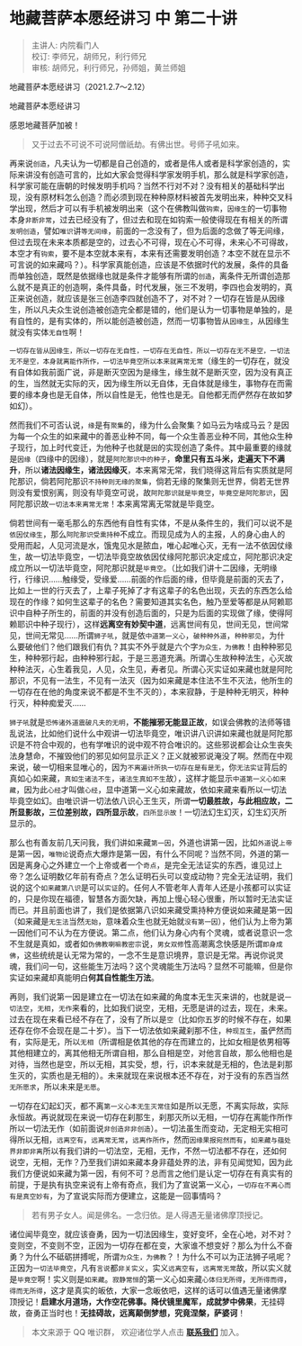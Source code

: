 # 地藏菩萨本愿经讲习 中 第二十讲

> 主讲人: 内院看门人 <br />
> 校订: 李师兄，胡师兄，利行师兄 <br />
> 审核: 胡师兄，利行师兄，孙师姐，黄兰师姐 <br />

地藏菩萨本愿经讲习（2021.2.7～2.12）

地藏菩萨本愿经讲习

感恩地藏菩萨加被！

> 又于过去不可说不可说阿僧祇劫。有佛出世。号师子吼如来。

再来说`创造`，凡夫认为一切都是自己创造的，或者是伟人或者是科学家创造的，实际来讲没有创造可言的，比如大家会觉得科学家发明手机，那么就是科学家创造，科学家可能在唐朝的时候发明手机吗？当然不行对不对？没有相关的基础科学出现，没有原材料怎么创造？而必须到现在种种原材料被首先发明出来，种种交叉科学出现，然后才可以有手机被发明出来（这个在佛教叫做`钩索`，`因缘生`的一切事物本身`非断非常`，过去已经没有了，但过去和现在如钩索一般使得现在有相关的所谓`发明创造`，譬如`唯识`讲`等无间缘`，前面的一念没有了，但为后面的念做了等无间缘，但过去现在未来本质都是空的，过去心不可得，现在心不可得，未来心不可得故，本空才有`钩索`，要不是本空就本来有，本来有还需要发明创造？本空不就在显示不可言说的如来藏吗？）。科学家真能创造，应该是不依据时代的发展，条件的具备而单独创造，既然是依据缘也就是条件才能够有所谓的`创造`，离条件无所谓创造那么就不是真正的创造啊，条件具备，时代发展，张三不发明，李四也会发明的，真正来说创造，就应该是张三创造李四就创造不了，对不对？一切存在皆是从因缘生，所以凡夫众生说创造被创造完全都是错的，他们是认为一切事物是单独的，是有自性的，是有实体的，所以能创造被创造，然而一切事物皆从`因缘生`，从因缘生就没有实体`无自性`啊！

`一切存在皆从因缘生，所以一切存在无自性，一切存在无自性，所以一切存在无不是空，一切法无不是空，本身就离能作所作，一切法毕竟空所以本来就离常无常`（缘生的一切存在，就没有自体如我前面广说，非是断灭空因为是缘生，缘生就不是断灭空，因为没有真正的生，当然就无实际的灭，因为缘生所以无自体，无自体就是缘生，事物存在而需要的缘本身也是无自体，所以自性是无，他性也是无。自他都无而俨然存在故如梦如幻）。

然而我们不可否认说，`缘`是有`聚集`的，缘为什么会聚集？如马云为啥成马云？是因为每一个众生的如来藏中的善恶业种不同，每一个众生善恶业种不同，其他众生种子现行，加上时代变迁，为他种子也就是`因`的实现创造了条件。其中最重要的缘就是`因缘`（四缘中的因缘），就是`阿陀那识中的种子`，**命里只有五斗米，走遍天下不满升**，所以**诸法因缘生，诸法因缘灭**，本来离常无常，我们晓得这背后有实质就是阿陀那识，倘若阿陀那识`不持种则无缘的聚集`，倘若无缘的聚集则无世界，倘若无世界则没有爱恨别离，则没有毕竟空可说，故`阿陀那识就是毕竟空`，`毕竟空是阿陀那识`，因阿陀那识故`一切法本来离常无常`！本来离常离无常就是毕竟空。

倘若世间有一毫毛那么的东西他有自性有实体，不是从条件生的，我们可以说不是`依因仗缘生`，那么`阿陀那识受熏持种`不成立。而现见成为人的主报，人的身心由人的受用而起，人见河流是水，饿鬼见水是脓血，唯心起唯心灭，无有一法不依因仗缘生，故一切法毕竟空，一切法毕竟空故依因仗缘阿陀那识决定成立，阿陀那识决定成立所以一切法毕竟空，阿陀那识就是`毕竟空`。（比如我们讲十二因缘，无明缘行，行缘识……触缘受，受缘爱……前面的作后面的缘，但毕竟是前面的灭去了，比如上一世的行灭去了，上辈子死掉了才有这辈子的名色出现，灭去的东西怎么给现在的作缘？如何生这辈子的名色？需要知道其实名色，触乃至爱等都是从阿赖耶识中自种子所生的，前面的并没有创造后面的，只是为后面的实现做了缘，使得阿赖耶识中种子现行），这样**远离空有妙契中道**，远离世间有见，世间无见，世间常见，世间无常见……所谓`狮子吼`，就是依`中道第一义心`，`破种种外道`，`种种邪见`，为什么要破他们？他们跟我们有仇？其实不外乎就是六个字`为众生，为佛教`！由种种邪见生，种种邪行起，由种种邪行起，于是三恶道充满。所谓心生故种种法生，心灭故种种法灭，心生着我见，人见，众生见，寿者见。所谓心灭实证如来藏也就是阿陀那识，不见有一法生，不见有一法灭（因为如来藏是本住法不生不灭法，他所生的一切存在在他的角度来说不都是不生不灭的），本来寂静，于是种种无明灭，种种行灭，种种痴爱灭……

`狮子吼`就是`恐怖诸外道震破凡夫的无明`，**不能摧邪无能显正故**，如误会佛教的法师等错乱说法，比如他们说什么中观讲一切法毕竟空，唯识讲八识讲如来藏也就是阿陀那识是不符合中观的，也有学唯识的说中观不符合唯识的。这些邪说都会让众生丧失法身慧命，不摧毁他们的邪见如何显示正义？正义就被邪说淹没了啊。然而在中观来说，破一切相来显唯心的，因为`不离遍计所执一切存在是有是无`，你`无法实证`背后的真如心如来藏，`真如生诸法不生`，`诸法生真如不生`故），这样才能显示`中道第一义心如来藏`，因为此`心经`才叫做`心经`，显中道第一义心如来藏故，依如来藏来看所以一切法毕竟空如幻。由唯识讲一切法依八识心王生灭，所谓**一切最胜故，与此相应故，二所显影故，三位差别故，四所显示故**，`四所显示故`！一切法幻生幻灭，幻生幻灭所显示的。

那么也有善友前几天问我，我们讲如来藏`第一因`，外道也讲第一因，比如`外道`说`上帝`是第一因，`唯物论`说奇点大爆炸是第一因，有什么不同呢？当然不同，外道的第一因是离身心之外建立一个上帝或者一个`奇点`，是完全无法证实的东西，谁见过上帝？怎么证明数亿年前有奇点？怎么证明石头可以变成动物？完全无法证明，我们说的这个`如来藏第八识`是可以`实证`的。任何人不管老年人青年人还是小孩都可以实证的，只是你现在福德，智慧各方面欠缺，再加上慢心轻心很重，所以暂时无法实证而已。并且前面也讲了，我们是依据第八识如来藏受熏持种方便说如来藏是第一因（如来藏是`无生法`当然`无始`，意味着众生也就无始就`没有第一因`），他们认为上帝为第一因他们可不认为在方便说。第二点，他们认为身心内有个灵魂，或者说意识一念不生就是真如，或者如`伪佛教喇嘛教密宗`说，`男女双修`性高潮离念快感是所谓`即身成佛`，这些统统是认无常为常的，一念不生是意识境界，意识是无常。再说你说灵魂，我们问一句，这些能生万法吗？这个灵魂能生万法吗？显然不可能嘛，但是你实证如来藏却真能明白**何其自性能生万法**。

再则，我们说第一因是建立在一切法在如来藏的角度本无生灭来讲的，也就是说`一切法空`，`无相`，`无作`来看的，比如我们说空，无相，无愿是讲的过去，现在，未来。过去在现在来看已经不存在了，没有了所以是`空`（比如你五岁的时候不存在，如果还存在你不会现在是二十岁）。当下一切法依如来藏刹那不住，`种现互生`，虽俨然而有，实际是无，所以`无相`（所谓相是依其他的存在而建立的，比如女相是依男相等其他相建立的，离其他相无所谓自相，那么自相是空，对他言自故，那么他相也是对待，当然也是空，所以无相，其实受，想，行，识本来就是无相的，色法是刹那生灭的，实质也是无相的）。未来就现在来说根本还不存在，对于没有的东西当然`无所愿求`，所以未来是`无愿`。

一切存在幻起幻灭，都不离`第一义心本无生灭常住`如是所以无愿，不离实际故，实际永恒故。再说就现在来说一切存在刹那生，刹那灭所以无相，一切存在离能作所作所以一切法无作（如前面说`非创造非非创造`）。一切法虽生而变动，无定相无实相可得所以无相，`远离空有`，`远离常无常`，`远离作所作`，然而`因缘果报宛然而有`，`如来藏与蕴处界非即非离`所以有我们讲的一切法空，无相，无作，不然一切法都不存在，还如何说空，无相，无作？乃至我们讲如来藏本身非蕴处界的法，非有见闻觉知，因为此我们方便说如来藏为第一因，有何不可？总而言之他们是认定一切存在有真实有的前提，于是执有执空来说有上帝有奇点，我们为了宣说第一义心，`一切存在不离心而有是真空妙有`，为了宣说实际而方便建立，这能是一回事情吗？

> 若有男子女人。闻是佛名。一念归依。是人得遇无量诸佛摩顶授记。

诸位闻毕竟空，就应该奋勇，因为一切法因缘生，变好变坏，全在心地，对不对？变则空，不变则不空，正因为一切存在都在变，大家谁不想变好？那么为什么不奋勇？为什么不砥砺拼搏呢，所谓`为众生，为佛教`？！为什么不可以为正法狮子吼呢？正因为`一切法毕竟空`，凡有`言说`都`非关实义`，实义`远离空有`，`远离常无常`故，所以实义就是`毕竟空`啊！实义则是`如来藏`。`寂静常恒`的第一义心如来藏`心体归无所得`，`无所得而得`，`得而无所得`，这才是真实的皈依，大家一念皈依吧，这样的话可以值遇无量诸佛摩顶授记！**启建水月道场，大作空花佛事。降伏镜里魔军，成就梦中佛果**，无挂碍故，奋勇正当时也！**无挂碍故，远离颠倒梦想，究竟涅槃，萨婆诃**！

> 本文来源于 QQ 唯识群， 欢迎诸位学人点击 **[联系我们](https://mp.weixin.qq.com/s/lZCfWjmLjgNR165Tx4_bCQ)** 加入。
